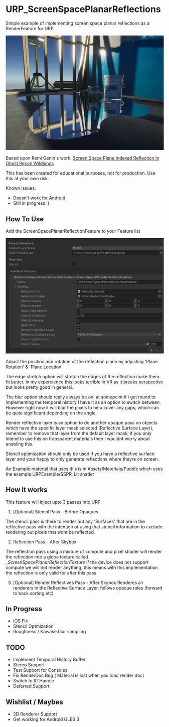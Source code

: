 # URP_ScreenSpacePlanarReflections
Simple example of implementing screen space planar reflections as a RenderFeature for URP

![Screen Space Reflections in URP](/Images/PuddleScreenshot.png)

Based upon Remi Genin's work: [Screen Space Plane Indexed Reflection In Ghost Recon Wildlands](http://remi-genin.fr/blog/screen-space-plane-indexed-reflection-in-ghost-recon-wildlands/)

This has been created for educational purposes, not for production. Use this at your own risk.

Known Issues:
* Doesn't work for Android
* Still in progress :)

## How To Use

Add the ScreenSpacePlanarReflectionFeature to your Feature list

![SSPR Render Feature](/Images/Feature.png)

Adjust the position and rotation of the reflection plane by adjusting 'Plane Rotation' & 'Plane Location'

The edge stretch option will stretch the edges of the reflection make them fit better, in my expereience this looks terrible in VR as it breaks perspective but looks pretty good in general.

The blur option should really always be on, at somepoint if i get round to implementing the temporal history I have it as an option to switch between. However right now it will blur the pixels to help cover any gaps, which can be quite significant depending on the angle.

Render reflective layer is an option to do another opaque pass on objects which have the specific layer mask selected (Reflective Surface Layer), remember to remove that layer from the default layer mask, if you only intend to use this on transparent materials then I wouldnt worry about enabling this.

Stencil optimization should only be used if you have a reflective surface layer and your happy to only generate reflections where theyre on screen.

An Example material that uses this is in Assets/Materials/Puddle which uses the example URPExample/SSPR_Lit shader

## How it works

This feature will inject upto 3 passes into URP

1. \[Optional\] Stencil Pass - Before Opaques

The stencil pass is there to render out any 'Surfaces' that are in the reflective pass with the intention of using that stencil information to exclude rendering out pixels that wont be reflected.

2. Reflection Pass - After Skybox

The reflection pass using a mixture of compute and pixel shader will render the reflection into a globa texture called 
_\_ScreenSpacePlanarReflectionTexture_ if the device does not support compute we will not render anything, this means with this implementation the reflection is only valid for after this pass

3. \[Optional\] Render Reflectives Pass  - After Skybox
Renderes all renderers in the Reflective Surface Layer, follows opaque rules (forward to back sorting etc)


## In Progress
* iOS Fix
* Stencil Optmization
* Roughness / Kawase blur sampling

## TODO
* Implement Temporal History Buffer
* Stereo Support
* Test Support for Consoles
* Fix RenderDoc Bug ( Material is lost when you load render doc)
* Switch to RTHandle
* Deferred Support

## Wishlist / Maybes
* 2D Renderer Support
* Get working for Android GLES 3
